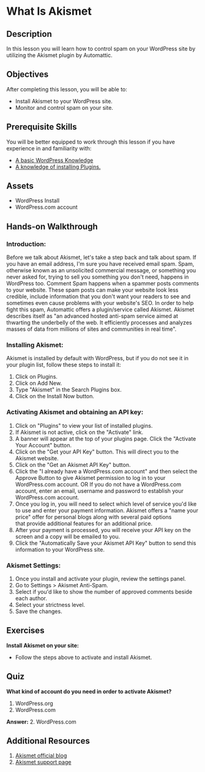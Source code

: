 # What Is Akismet

## Description

In this lesson you will learn how to control spam on your WordPress site by utilizing the Akismet plugin by Automattic.

## Objectives

After completing this lesson, you will be able to:

*   Install Akismet to your WordPress site.
*   Monitor and control spam on your site.

## Prerequisite Skills

You will be better equipped to work through this lesson if you have experience in and familiarity with:

*   [A basic WordPress Knowledge](https://make.wordpress.org/training/handbook/user-lessons/basic-wordpress-concepts/)
*   [A knowledge of installing Plugins.](https://make.wordpress.org/training/handbook/user-lessons/choosing-and-installing-plugins/)

## Assets

*   WordPress Install
*   WordPress.com account

## Hands-on Walkthrough

### Introduction:

Before we talk about Akismet, let's take a step back and talk about spam. If you have an email address, I'm sure you have received email spam. Spam, otherwise known as an unsolicited commercial message, or something you never asked for, trying to sell you something you don't need, happens in WordPress too. Comment Spam happens when a spammer posts comments to your website. These spam posts can make your website look less credible, include information that you don't want your readers to see and sometimes even cause problems with your website's SEO. In order to help fight this spam, Automattic offers a plugin/service called Akismet. Akismet describes itself as "an advanced hosted anti-spam service aimed at thwarting the underbelly of the web. It efficiently processes and analyzes masses of data from millions of sites and communities in real time".

### Installing Akismet:

Akismet is installed by default with WordPress, but if you do not see it in your plugin list, follow these steps to install it:

1.  Click on Plugins.
2.  Click on Add New.
3.  Type "Akismet" in the Search Plugins box.
4.  Click on the Install Now button.

### Activating Akismet and obtaining an API key:

1.  Click on "Plugins" to view your list of installed plugins.
2.  If Akismet is not active, click on the "Activate" link.
3.  A banner will appear at the top of your plugins page. Click the "Activate Your Account" button.
4.  Click on the "Get your API Key" button. This will direct you to the Akismet website.
5.  Click on the "Get an Akismet API Key" button.
6.  Click the "I already have a WordPress.com account" and then select the Approve Button to give Akismet permission to log in to your WordPress.com account. OR If you do not have a WordPress.com account, enter an email, username and password to establish your WordPress.com account.
7.  Once you log in, you will need to select which level of service you'd like to use and enter your payment information. Akismet offers a "name your price" offer for personal blogs along with several paid options that provide additional features for an additional price.
8.  After your payment is processed, you will receive your API key on the screen and a copy will be emailed to you.
9.  Click the "Automatically Save your Akismet API Key" button to send this information to your WordPress site.

### Akismet Settings:

1.  Once you install and activate your plugin, review the settings panel.
2.  Go to Settings > Akismet Anti-Spam.
3.  Select if you'd like to show the number of approved comments beside each author.
4.  Select your strictness level.
5.  Save the changes.

## Exercises

**Install Akismet on your site:**

*   Follow the steps above to activate and install Akismet.

## Quiz

**What kind of account do you need in order to activate Akismet?**

1.  WordPress.org
2.  WordPress.com

**Answer:** 2\. WordPress.com

## Additional Resources

1.  [Akismet official blog](https://blog.akismet.com/)
2.  [Akismet support page](https://akismet.com/support/)
